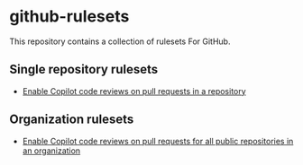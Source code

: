 # github-rulesets

This repository contains a collection of rulesets For GitHub.

## Single repository rulesets

- [Enable Copilot code reviews on pull requests in a repository](single/enable-copilot-code-review.json)

## Organization rulesets

- [Enable Copilot code reviews on pull requests for all public repositories in an organization](org/enable-copilot-code-review-public-repos.json)